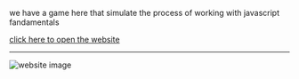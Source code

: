 we have a game here that simulate the process of working with javascript fandamentals

[click here to open the website](https://studio.code.org/s/course3/)

---

![website image](./play-game.jpg)
